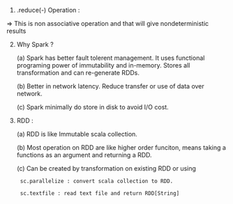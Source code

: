 1. .reduce(_-_) Operation :

=> This is non associative operation and that will give nondeterministic results


2. Why Spark ?

    (a) Spark has better fault tolerent management. 
        It uses functional programing power of immutability and in-memory. Stores all transformation and can re-generate RDDs.

    (b) Better in network latency.
        Reduce transfer or use of data over network.

    (c) Spark minimally do store in disk to avoid I/O cost.


3. RDD : 

	(a) RDD is like Immutable scala collection.

	(b) Most operation on RDD are like higher order funciton, means taking a functions as an argument and returning a RDD.

	(c) Can be created by transformation on existing RDD or using 
	
		sc.parallelize : convert scala collection to RDD.
		
		sc.textfile : read text file and return RDD[String]
